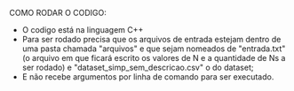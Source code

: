 COMO RODAR O CODIGO:
- O codigo está na linguagem C++
- Para ser rodado precisa que os arquivos de entrada estejam dentro de uma pasta chamada "arquivos" e que sejam nomeados de "entrada.txt" (o arquivo em que ficará escrito os valores de N e a quantidade de Ns a ser rodado) e "dataset_simp_sem_descricao.csv" o do dataset;
- E não recebe argumentos por linha de comando para ser executado.
